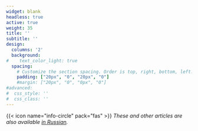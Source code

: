 ```yaml
---
widget: blank
headless: true
active: true
weight: 35
title: ''
subtitle: ''
design:
  columns: '2'
  background:
#    text_color_light: true
  spacing:
    # Customize the section spacing. Order is top, right, bottom, left.
    padding: ["20px", "0", "20px", "0"]
    #margin: ["20px", "0", "0px", "0"]
#advanced:
#  css_style: ''
#  css_class: ''
---
```

{{< icon name="info-circle" pack="fas" >}} *These and other articles are also available [in Russian](/post/).*
